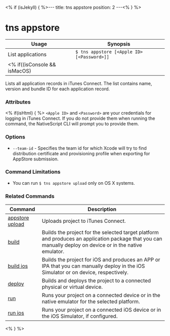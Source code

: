 <% if (isJekyll) { %>---
title: tns appstore
position: 2
---<% } %>
# tns appstore


Usage | Synopsis
---|---
List applications | `$ tns appstore [<Apple ID> [<Password>]]`
<% if((isConsole && isMacOS) || isHtml) { %>Upload | `$ tns appstore upload`<% } %>

Lists all application records in iTunes Connect. The list contains name, version and bundle ID for each application record.

### Attributes
<% if(isHtml) { %>
`<Apple ID>` and `<Password>` are your credentials for logging in iTunes Connect. If you do not provide them when running the command, the NativeScript CLI will prompt you to provide them.

### Options
* `--team-id` - Specifies the team id for which Xcode will try to find distribution certificate and provisioning profile when exporting for AppStore submission.

### Command Limitations

* You can run `$ tns appstore upload` only on OS X systems.

### Related Commands

Command | Description
----------|----------
[appstore upload](appstore-upload.html) | Uploads project to iTunes Connect.
[build](../project/testing/build.html) | Builds the project for the selected target platform and produces an application package that you can manually deploy on device or in the native emulator.
[build ios](../project/testing/build-ios.html) | Builds the project for iOS and produces an APP or IPA that you can manually deploy in the iOS Simulator or on device, respectively.
[deploy](../project/testing/deploy.html) | Builds and deploys the project to a connected physical or virtual device.
[run](../project/testing/run.html) | Runs your project on a connected device or in the native emulator for the selected platform.
[run ios](../project/testing/run-ios.html) | Runs your project on a connected iOS device or in the iOS Simulator, if configured.
<% } %>
